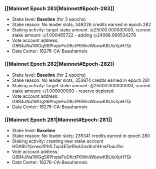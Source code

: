 ### [[Mainnet Epoch 283|Mainnet#Epoch-283]]
* Stake level: **Baseline** (for 3 epochs)
* Stake reason: No leader slots; 349226 credits earned in epoch 282
* Staking activity: target stake amount: ◎25000.000000000, current stake amount: ◎1.000465722 - adding ◎24998.999534278
* Vote account address: G8B4JNa1WGgS6PhqteFoDKctP6WniWbowKBUisXpH7Qi
* Data Center: 16276-CA-Beauharnois
### [[Mainnet Epoch 282|Mainnet#Epoch-282]]
* Stake level: **Baseline** (for 2 epochs)
* Stake reason: No leader slots; 353874 credits earned in epoch 281
* Staking activity: target stake amount: ◎25000.000000000, current stake amount: ◎1.000000000 - reserve depleted
* Vote account address: G8B4JNa1WGgS6PhqteFoDKctP6WniWbowKBUisXpH7Qi
* Data Center: 16276-CA-Beauharnois
### [[Mainnet Epoch 281|Mainnet#Epoch-281]]
* Stake level: **Baseline**
* Stake reason: No leader slots; 235341 credits earned in epoch 280
* Staking activity: creating new stake account HDARUYpvwcifPhfLTup4E5e1Ruk2ox8rxhHrwFbau1hs
* Vote account address: G8B4JNa1WGgS6PhqteFoDKctP6WniWbowKBUisXpH7Qi
* Data Center: 16276-CA-Beauharnois